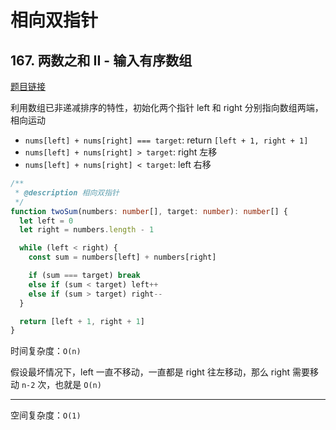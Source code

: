 # 相向双指针

## 167. 两数之和 II - 输入有序数组

[题目链接](https://leetcode.cn/problems/two-sum-ii-input-array-is-sorted/)

利用数组已非递减排序的特性，初始化两个指针 left 和 right 分别指向数组两端，相向运动

- `nums[left] + nums[right] === target`: return `[left + 1, right + 1]`
- `nums[left] + nums[right] > target`: right 左移
- `nums[left] + nums[right] < target`: left 右移

```TypeScript
/**
 * @description 相向双指针
 */
function twoSum(numbers: number[], target: number): number[] {
  let left = 0
  let right = numbers.length - 1

  while (left < right) {
    const sum = numbers[left] + numbers[right]

    if (sum === target) break
    else if (sum < target) left++
    else if (sum > target) right--
  }

  return [left + 1, right + 1]
}
```

时间复杂度：`O(n)`

假设最坏情况下，left 一直不移动，一直都是 right 往左移动，那么 right 需要移动 `n-2` 次，也就是 `O(n)`

---

空间复杂度：`O(1)`
